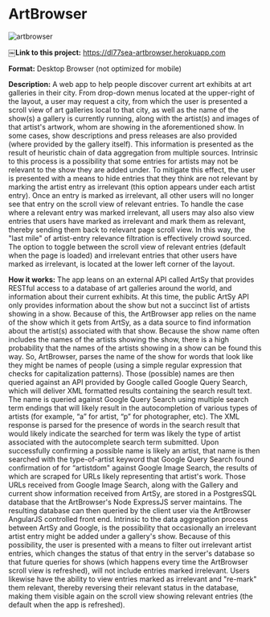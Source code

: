 # ArtBrowser
![artbrowser](https://user-images.githubusercontent.com/26106817/33114976-1b564216-cf14-11e7-8a2d-974bfc6e804a.jpg)

￼**Link to this project:** https://dl77sea-artbrowser.herokuapp.com

**Format:** Desktop Browser (not optimized for mobile)

**Description:** A web app to help people discover current art exhibits at art galleries in their city. From drop-down menus located at the upper-right of the layout, a user may request a city, from which the user is presented a scroll view of art galleries local to that city, as well as the name of the show(s) a gallery is currently running, along with the artist(s) and images of that artist's artwork, whom are showing in the aforementioned show. In some cases, show descriptions and press releases are also provided (where provided by the gallery itself). This information is presented as the result of heuristic chain of data aggregation from multiple sources. Intrinsic to this process is a possibility that some entries for artists may not be relevant to the show they are added under. To mitigate this effect, the user is presented with a means to hide entries that they think are not relevant by marking the artist entry as irrelevant (this option appears under each artist entry). Once an entry is marked as irrelevant, all other users will no longer see that entry on the scroll view of relevant entries. To handle the case where a relevant entry was marked irrelevant, all users may also also view entries that users have marked as irrelevant and mark them as relevant, thereby sending them back to relevant page scroll view. In this way, the "last mile" of artist-entry relevance filtration is effectively crowd sourced.
The option to toggle between the scroll view of relevant entries (default when the page is loaded) and irrelevant entries that other users have marked as irrelevant, is located at the lower left corner of the layout. 

**How it works:** The app leans on an external API called ArtSy that provides RESTful access to a database of art galleries around the world, and information about their current exhibits. At this time, the public ArtSy API only provides information about the show but not a succinct list of artists showing in a show. Because of this, the ArtBrowser app relies on the name of the show which it gets from ArtSy, as a data source to find information about the artist(s) associated with that show. Because the show name often includes the names of the artists showing the show, there is a high probability that the names of the artists showing in a show can be found this way. So, ArtBrowser, parses the name of the show for words that look like they might be names of people (using a simple regular expression that checks for capitalization patterns). Those (possible) names are then queried against an API provided by Google called Google Query Search, which will deliver XML formatted results containing the search result text. The name is queried against Google Query Search using multiple search term endings that will likely result in the autocompletion of various types of artists (for example, “a” for artist, “p” for photographer, etc). The XML response is parsed for the presence of words in the search result that would likely indicate the searched for term was likely the type of artist associated with the autocomplete search term submitted. Upon successfully confirming a possible name is likely an artist, that name is then searched with the type-of-artist keyword that Google Query Search found confirmation of for “artistdom" against Google Image Search, the results of which are scraped for URLs likely representing that artist's work. Those URLs received from Google Image Search, along with the Gallery and current show information received from ArtSy, are stored in a PostgresSQL database that the ArtBrowser's Node ExpressJS server maintains. The resulting database can then queried by the client user via the ArtBrowser AngularJS controlled front end. Intrinsic to the data aggregation process between ArtSy and Google, is the possibility that occasionally an irrelevant artist entry might be added under a gallery's show. Because of this possibility, the user is presented with a means to filter out irrelevant artist entries, which changes the status of that entry in the server's database so that future queries for shows (which happens every time the ArtBrowser scroll view is refreshed), will not include entries marked irrelevant. Users likewise have the ability to view entries marked as irrelevant and "re-mark" them relevant, thereby reversing their relevant status in the database, making them visible again on the scroll view showing relevant entries (the default when the app is refreshed).
